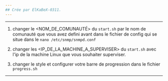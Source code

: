 ```yaml
---
## Crée par ElKaBeX-0311.
---
```


-----------------------------------------------------------------------------------------------------------------------------------
1. changer le <NOM_DE_COMUNAUTÉ> du `start.sh` par le nom de comunauté que vous avez defini avant dans le fichier de config qui se situe dans le `nano /etc/snmp/snmpd.conf`

2. changer les <IP_DE_LA_MACHINE_A_SUPERVISER> du `start.sh` avec l'ip de la machine Linux que vous souhaiter superviser.

3. changer le style et configurer votre barre de progression dans le fichier `progress.sh`
-----------------------------------------------------------------------------------------------------------------------------------
